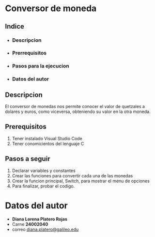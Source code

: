 # Conversor de moneda

## Indice
- ### Descripcion
- ### Prerrequisitos
- ### Pasos para la ejecucion
- ### Datos del autor

## Descripcion 
El conversor de monedas nos permite conocer el valor de quetzales a dolares y euros, como viceversa, obteniendo su valor en la otra moneda. 

## Prerequisitos
 1. Tener instalado Visual Studio Code
 2. Tener conomicientos del lenguaje C

## Pasos a seguir
1. Declarar variables y constantes
2. Crear las funciones para convertir cada una de las monedas
3. Crear la funcion principal, Switch, para mostrar el menu de opciones
4. Para finalizar, probar el codigo.

# Datos del autor
- **Diana Lorena Platero Rojas**
- Carne **24002040**
- correo diana.platero@galileo.edu
 
